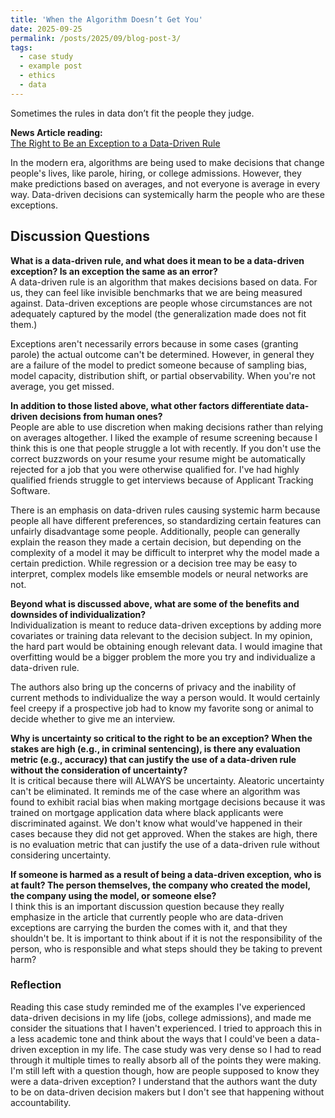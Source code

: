 ```yaml
---
title: 'When the Algorithm Doesn’t Get You'
date: 2025-09-25
permalink: /posts/2025/09/blog-post-3/
tags:
  - case study
  - example post
  - ethics
  - data
---
```


Sometimes the rules in data don’t fit the people they judge.

**News Article reading:**  
[The Right to Be an Exception to a Data-Driven Rule](https://mit-serc.pubpub.org/pub/right-to-be-exception/release/2)


In the modern era, algorithms are being used to make decisions that change people's lives, like parole, hiring, or college admissions. However, they make predictions based on averages, and not everyone is average in every way. Data-driven decisions can systemically harm the people who are these exceptions. 

Discussion Questions
---
**What is a data-driven rule, and what does it mean to be a data-driven exception? Is an exception the same as an error?**  
A data-driven rule is an algorithm that makes decisions based on data. For us, they can feel like invisible benchmarks that we are being measured against. Data-driven exceptions are people whose circumstances are not adequately captured by the model (the generalization made does not fit them.) 

Exceptions aren't necessarily errors because in some cases (granting parole) the actual outcome can't be determined. However, in general they are a failure of the model to predict someone because of sampling bias, model capacity, distribution shift, or partial observability. When you're not average, you get missed. 

**In addition to those listed above, what other factors differentiate data-driven decisions from human ones?**  
People are able to use discretion when making decisions rather than relying on averages altogether. I liked the example of resume screening because I think this is one that people struggle a lot with recently. If you don't use the correct buzzwords on your resume your resume might be automatically rejected for a job that you were otherwise qualified for. I've had highly qualified friends struggle to get interviews because of Applicant Tracking Software. 

There is an emphasis on data-driven rules causing systemic harm because people all have different preferences, so standardizing certain features can unfairly disadvantage some people. Additionally, people can generally explain the reason they made a certain decision, but depending on the complexity of a model it may be difficult to interpret why the model made a certain prediction. While regression or a decision tree may be easy to interpret, complex models like emsemble models or neural networks are not. 

**Beyond what is discussed above, what are some of the benefits and downsides of individualization?**  
Individualization is meant to reduce data-driven exceptions by adding more covariates or training data relevant to the decision subject. In my opinion, the hard part would be obtaining enough relevant data. I would imagine that overfitting would be a bigger problem the more you try and individualize a data-driven rule. 

The authors also bring up the concerns of privacy and the inability of current methods to individualize the way a person would. It would certainly feel creepy if a prospective job had to know my favorite song or animal to decide whether to give me an interview. 

**Why is uncertainty so critical to the right to be an exception? When the stakes are high (e.g., in criminal sentencing), is there any evaluation metric (e.g., accuracy) that can justify the use of a data-driven rule without the consideration of uncertainty?**  
It is critical because there will ALWAYS be uncertainty. Aleatoric uncertainty can't be eliminated. It reminds me of the case where an algorithm was found to exhibit racial bias when  making mortgage decisions because it was trained on mortgage application data where black applicants were discriminated against. We don't know what would've happened in their cases because they did not get approved. When the stakes are high, there is no evaluation metric that can justify the use of a data-driven rule without considering uncertainty. 


**If someone is harmed as a result of being a data-driven exception, who is at fault? The person themselves, the company who created the model, the company using the model, or someone else?**  
I think this is an important discussion question because they really emphasize in the article that currently people who are data-driven exceptions are carrying the burden the comes with it, and that they shouldn't be. It is important to think about if it is not the responsibility of the person, who is responsible and what steps should they be taking to prevent harm?


### Reflection  
Reading this case study reminded me of the examples I've experienced data-driven decisions in my life (jobs, college admissions), and made me consider the situations that I haven't experienced. I tried to approach this in a less academic tone and think about the ways that I could've been a data-driven exception in my life. The case study was very dense so I had to read through it multiple times to really absorb all of the points they were making. I'm still left with a question though, how are people supposed to know they were a data-driven exception? I understand that the authors want the duty to be on data-driven decision makers but I don't see that happening without accountability. 

